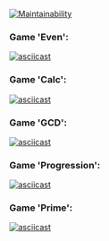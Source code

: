 [![Maintainability](https://api.codeclimate.com/v1/badges/49aa2f80b7daad69c6ca/maintainability)](https://codeclimate.com/github/maxtiish/java-project-61/maintainability)
### Game 'Even':
[![asciicast](https://asciinema.org/a/fHX2oAC3T7ECY2vi1sbKznKEG.svg)](https://asciinema.org/a/fHX2oAC3T7ECY2vi1sbKznKEG)
### Game 'Calc':
[![asciicast](https://asciinema.org/a/dwoQQV1l8lTzv5fVwnFZw4JZV.svg)](https://asciinema.org/a/dwoQQV1l8lTzv5fVwnFZw4JZV)
### Game 'GCD':
[![asciicast](https://asciinema.org/a/xM3FCzm7IXWqUhg6Uj5M3FL7L.svg)](https://asciinema.org/a/xM3FCzm7IXWqUhg6Uj5M3FL7L)
### Game 'Progression':
[![asciicast](https://asciinema.org/a/5UyI3DlNRzUGCVV0MJXNziGox.svg)](https://asciinema.org/a/5UyI3DlNRzUGCVV0MJXNziGox)
### Game 'Prime':
[![asciicast](https://asciinema.org/a/9Nl20Zxq4ErdEOA1RuyscDGtt.svg)](https://asciinema.org/a/9Nl20Zxq4ErdEOA1RuyscDGtt)
